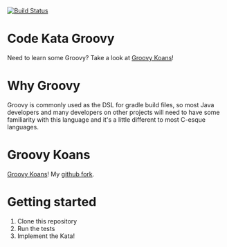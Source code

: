 [![Build Status](https://travis-ci.com/alphafoobar/code-kata-groovy.svg?branch=master)](https://travis-ci.com/alphafoobar/code-kata-groovy)
# Code Kata Groovy

Need to learn some Groovy? Take a look at [Groovy Koans](http://nadavc.github.io/groovykoans/)!

# Why Groovy

Groovy is commonly used as the DSL for gradle build files, so most Java developers and many
developers on other projects will need to have some familiarity with this language and it's
a little different to most C-esque languages.

# Groovy Koans

[Groovy Koans](http://nadavc.github.io/groovykoans/)! My [github fork](https://github.com/alphafoobar/groovykoans).

# Getting started

1. Clone this repository
1. Run the tests
1. Implement the Kata!
